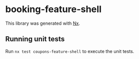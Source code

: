 # booking-feature-shell

This library was generated with [Nx](https://nx.dev).

## Running unit tests

Run `nx test coupons-feature-shell` to execute the unit tests.
